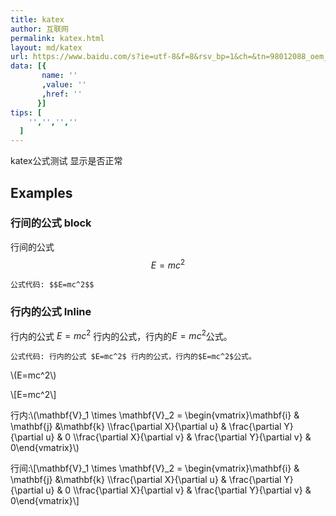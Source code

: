 ```yaml
---
title: katex
author: 互联网
permalink: katex.html
layout: md/katex
url: https://www.baidu.com/s?ie=utf-8&f=8&rsv_bp=1&ch=&tn=98012088_oem_dg&bar=&wd=%E7%BD%91%E7%BB%9C
data: [{
       name: ''
       ,value: ''
       ,href: ''
      }]
tips: [  
    '','','',''
  ]
---
```


katex公式测试  显示是否正常

<!--more-->







## Examples

### 行间的公式 block

行间的公式$$E=mc^2$$
```
公式代码: $$E=mc^2$$
```

### 行内的公式 Inline

行内的公式 $E=mc^2$ 行内的公式，行内的$E=mc^2$公式。
```
公式代码: 行内的公式 $E=mc^2$ 行内的公式，行内的$E=mc^2$公式。
```

\\(E=mc^2\\)

\\[E=mc^2\\]


行内:\\(\mathbf{V}_1 \times \mathbf{V}_2 =  \begin{vmatrix}\mathbf{i} &amp; \mathbf{j} &amp;\mathbf{k} \\\frac{\partial X}{\partial u} &amp;  \frac{\partial Y}{\partial u} &amp; 0 \\\frac{\partial X}{\partial v} &amp;  \frac{\partial Y}{\partial v} &amp; 0\end{vmatrix}\\)

行间:\\[\mathbf{V}_1 \times \mathbf{V}_2 =  \begin{vmatrix}\mathbf{i} &amp; \mathbf{j} &amp;\mathbf{k} \\\frac{\partial X}{\partial u} &amp;  \frac{\partial Y}{\partial u} &amp; 0 \\\frac{\partial X}{\partial v} &amp;  \frac{\partial Y}{\partial v} &amp; 0\end{vmatrix}\\]